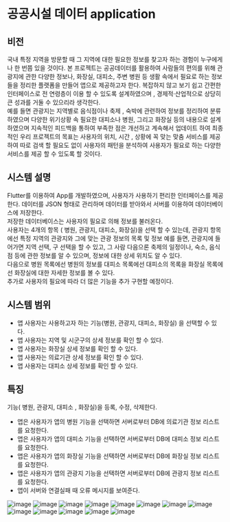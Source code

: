 # 공공시설 데이터 application

## 비전
국내 특정 지역을 방문할 때 그 지역에 대한 필요한 정보를 찾고자 하는 경험이 누구에게나 한 번쯤 있을 것이다. 
본 프로젝트는 공공데이터를 활용하여 사람들의 편의를 위해 관광지에 관한 다양한 정보나, 화장실, 대피소, 주변 병원 등 생활 속에서 필요로 하는 정보들을 정리한 플랫폼을 만들어 앱으로 제공하고자 한다.    복잡하지 않고 보기 쉽고 간편한 인터페이스로 전 연령층이 이용 할 수 있도록 설계하였으며 , 경제적·산업적으로 상당히 큰 성과를 거둘 수 있으리라 생각한다.   
예를 들면 관광지는 지역별로 음식점이나 축제 , 숙박에 관련하여 정보를 정리하여 분류 하였으며 다양한 위기상황 속 필요한 대피소나 병원, 그리고 화장실 등의 내용으로 설계 하였으며  지속적인 피드백을 통하여 부족한 점은 개선하고 계속해서 업데이트 하여  최종적인 우리 프로젝트의 목표는 사용자의 위치, 시간 , 상황에 꼭 맞는 맞춤 서비스를 제공하여 따로 검색 할 필요도 없이 사용자의 패턴을 분석하여 사용자가 필요로 하는 다양한 서비스를 제공 할 수 있도록 할 것이다.   

## 시스템 설명
Flutter를 이용하여 App를 개발하였으며, 사용자가 사용하기 편리한 인터페이스를 제공한다.
데이터를 JSON 형태로 관리하며 데이터를 받아와서 서버를 이용하여 데이터베이스에 저장한다.   
저장한 데이터베이스는 사용자의 필요로 의해 정보를 불러온다.   
사용자는 4개의 항목 ( 병원, 관광지, 대피소, 화장실)을 선택 할 수 있는데, 관광지 항목에선 특정 지역의 관광지와 그에 맞는 관광 정보의 목록 및 정보 예를 들면, 관광지에 들어가면 지역 선택, 구 선택을 할 수 있고, 그 사람 다음으론 축제의 일정이나, 숙소, 음식점 등에 관한 정보를 알 수 있으며, 정보에 대한 상세 위치도 알 수 있다.   
다음으로 병원 목록에선 병원의 정보를 대피소 목록에선 대피소의 목록을 화장실 목록에선 화장실에 대한 자세한 정보를 볼 수 있다.   
추가로 사용자의 필요에 따라 더 많은 기능을 추가 구현할 예정이다.   

## 시스템 범위
- 앱 사용자는 사용하고자 하는 기능(병원, 관광지, 대피소, 화장실) 을 선택할 수 있다.
- 앱 사용자는 지역 및 시군구의 상세 정보를 확인 할 수 있다.
- 앱 사용자는 화장실 상세 정보를 확인 할 수 있다. 
- 앱 사용자는 의료기관 상세 정보를 확인 할 수 있다.
- 앱 사용자는 대피소 상세 정보를 확인 할 수 있다.   

## 특징
 기능( 병원, 관광지, 대피소 , 화장실)을  등록, 수정, 삭제한다.
- 앱은 사용자가 앱의 병원 기능을 선택하면 서버로부터 DB에 의료기관 정보 리스트를 요청한다.
- 앱은 사용자가 앱의 대피소 기능을 선택하면 서버로부터 DB에 대피소 정보 리스트를 요청한다.
- 앱은 사용자가 앱의 화장실 기능을 선택하면 서버로부터 DB에 화장실 정보 리스트를 요청한다.
- 앱은 사용자가 앱의 관광지 기능을 선택하면 서버로부터 DB에 관광지 정보 리스트를 요청한다.
- 앱이 서버와 연결실패 때 오류 메시지를 보여준다.

![image](https://user-images.githubusercontent.com/44607643/103197598-b5f2b100-4929-11eb-97a8-0a2232e2fa70.png)
![image](https://user-images.githubusercontent.com/44607643/103197641-d0c52580-4929-11eb-877f-0b3b14a04a12.png)
![image](https://user-images.githubusercontent.com/44607643/103197652-d458ac80-4929-11eb-98b6-78bd2d1fcf4a.png)
![image](https://user-images.githubusercontent.com/44607643/103197656-d6bb0680-4929-11eb-8ca8-c6060922db0d.png)
![image](https://user-images.githubusercontent.com/44607643/103197666-d884ca00-4929-11eb-8f17-d604cc522f1a.png)
![image](https://user-images.githubusercontent.com/44607643/103197669-da4e8d80-4929-11eb-870d-587aaa2dc459.png)
![image](https://user-images.githubusercontent.com/44607643/103197673-dc185100-4929-11eb-8c0e-35169487cda7.png)
![image](https://user-images.githubusercontent.com/44607643/103197676-dde21480-4929-11eb-8790-4da2af3bdcdf.png)
![image](https://user-images.githubusercontent.com/44607643/103197681-dfabd800-4929-11eb-8271-d6cf4b8a1e81.png)
![image](https://user-images.githubusercontent.com/44607643/103197684-e0dd0500-4929-11eb-9adb-cbb92bda4cf3.png)
![image](https://user-images.githubusercontent.com/44607643/103197689-e2a6c880-4929-11eb-9f21-64642db0a130.png)
![image](https://user-images.githubusercontent.com/44607643/103197694-e4708c00-4929-11eb-9796-bc68d1973605.png)
![image](https://user-images.githubusercontent.com/44607643/103197698-e63a4f80-4929-11eb-9cc2-dbc73808e976.png)

